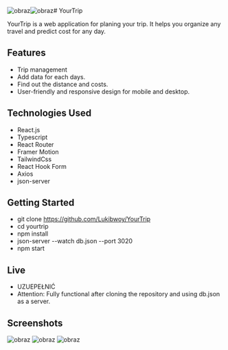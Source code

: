 ![obraz](https://github.com/Lukibwoy/YourTrip/assets/86016888/cf63f8e2-7d59-48a0-8652-63e56b1ab058)![obraz](https://github.com/Lukibwoy/YourTrip/assets/86016888/a4926c0c-d3a5-4fdb-ab2d-a72a60732bd6)# YourTrip

YourTrip is a web application for planing your trip. It helps you organize any travel and predict cost for any day.

## Features

- Trip management
- Add data for each days.
- Find out the distance and costs.
- User-friendly and responsive design for mobile and desktop.

## Technologies Used

- React.js
- Typescript
- React Router
- Framer Motion
- TailwindCss
- React Hook Form
- Axios
- json-server


## Getting Started

- git clone https://github.com/Lukibwoy/YourTrip
- cd yourtrip
- npm install
- json-server --watch db.json --port 3020
- npm start

## Live
- UZUEPEŁNIĆ
- Attention: Fully functional after cloning the repository and using db.json as a server.

## Screenshots
![obraz](https://github.com/Lukibwoy/YourTrip/assets/86016888/9b677c54-82de-4227-ab0b-03c3700dbaf5)
![obraz](https://github.com/Lukibwoy/YourTrip/assets/86016888/6572a8d0-fd36-42ef-8929-2a2f1dc3e23c)
![obraz](https://github.com/Lukibwoy/YourTrip/assets/86016888/c4848703-e198-4f31-92e4-4aa219ba0199)
